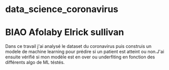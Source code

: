 # data_science_coronavirus
# BIAO Afolaby Elrick sullivan
 Dans ce travail j'ai analysé le dataset du  coronavirus puis construis un modele de machine learning pour prédire si un patient est atteint ou non.J'ai ensuite vérifié si mon modèle est en over ou underfiting en fonction des différents algo de ML téstés.
